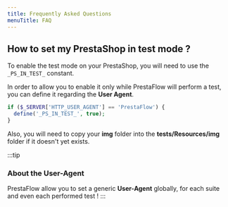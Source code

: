 ```yaml
---
title: Frequently Asked Questions
menuTitle: FAQ
---
```


## How to set my PrestaShop in test mode ?

To enable the test mode on your PrestaShop, you will need to use the `_PS_IN_TEST_`  constant.

In order to allow you to enable it only while PrestaFlow will perform a test, you can
define it regarding the <strong>User Agent</strong>.

```php
if ($_SERVER['HTTP_USER_AGENT'] == 'PrestaFlow') {
  define('_PS_IN_TEST_', true);
}
```

Also, you will need to copy your <strong>img</strong> folder into the <strong>tests/Resources/img</strong> folder if it doesn't yet exists.

:::tip
### About the User-Agent
PrestaFlow allow you to set a generic **User-Agent** globally, for each suite and even each performed test !
:::
